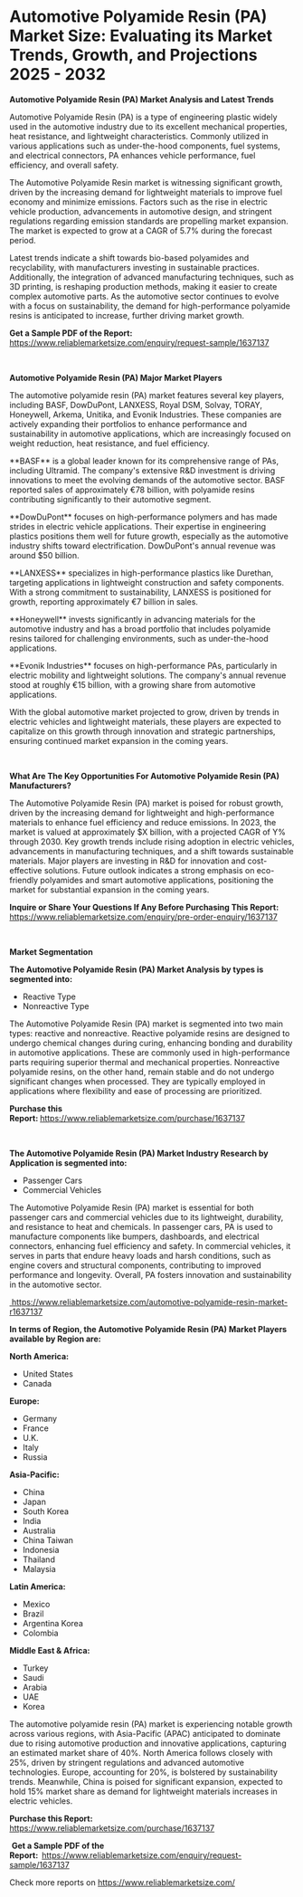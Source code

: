 <p><h1>Automotive Polyamide Resin (PA) Market Size: Evaluating its Market Trends, Growth, and Projections 2025 - 2032</h1></p><p><strong>Automotive Polyamide Resin (PA) Market Analysis and Latest Trends</strong></p>
<p><p>Automotive Polyamide Resin (PA) is a type of engineering plastic widely used in the automotive industry due to its excellent mechanical properties, heat resistance, and lightweight characteristics. Commonly utilized in various applications such as under-the-hood components, fuel systems, and electrical connectors, PA enhances vehicle performance, fuel efficiency, and overall safety.</p><p>The Automotive Polyamide Resin market is witnessing significant growth, driven by the increasing demand for lightweight materials to improve fuel economy and minimize emissions. Factors such as the rise in electric vehicle production, advancements in automotive design, and stringent regulations regarding emission standards are propelling market expansion. The market is expected to grow at a CAGR of 5.7% during the forecast period. </p><p>Latest trends indicate a shift towards bio-based polyamides and recyclability, with manufacturers investing in sustainable practices. Additionally, the integration of advanced manufacturing techniques, such as 3D printing, is reshaping production methods, making it easier to create complex automotive parts. As the automotive sector continues to evolve with a focus on sustainability, the demand for high-performance polyamide resins is anticipated to increase, further driving market growth.</p></p>
<p><strong>Get a Sample PDF of the Report:&nbsp;</strong> <a href="https://www.reliablemarketsize.com/enquiry/request-sample/1637137?utm_campaign=2625&utm_medium=2&utm_source=Github&utm_content=ia&utm_term=23032025&utm_id=automotive-polyamide-resin-pa">https://www.reliablemarketsize.com/enquiry/request-sample/1637137</a></p>
<p>&nbsp;</p>
<p><strong>Automotive Polyamide Resin (PA) Major Market Players</strong></p>
<p><p>The automotive polyamide resin (PA) market features several key players, including BASF, DowDuPont, LANXESS, Royal DSM, Solvay, TORAY, Honeywell, Arkema, Unitika, and Evonik Industries. These companies are actively expanding their portfolios to enhance performance and sustainability in automotive applications, which are increasingly focused on weight reduction, heat resistance, and fuel efficiency.</p><p>**BASF** is a global leader known for its comprehensive range of PAs, including Ultramid. The company's extensive R&D investment is driving innovations to meet the evolving demands of the automotive sector. BASF reported sales of approximately €78 billion, with polyamide resins contributing significantly to their automotive segment.</p><p>**DowDuPont** focuses on high-performance polymers and has made strides in electric vehicle applications. Their expertise in engineering plastics positions them well for future growth, especially as the automotive industry shifts toward electrification. DowDuPont's annual revenue was around $50 billion.</p><p>**LANXESS** specializes in high-performance plastics like Durethan, targeting applications in lightweight construction and safety components. With a strong commitment to sustainability, LANXESS is positioned for growth, reporting approximately €7 billion in sales.</p><p>**Honeywell** invests significantly in advancing materials for the automotive industry and has a broad portfolio that includes polyamide resins tailored for challenging environments, such as under-the-hood applications. </p><p>**Evonik Industries** focuses on high-performance PAs, particularly in electric mobility and lightweight solutions. The company's annual revenue stood at roughly €15 billion, with a growing share from automotive applications.</p><p>With the global automotive market projected to grow, driven by trends in electric vehicles and lightweight materials, these players are expected to capitalize on this growth through innovation and strategic partnerships, ensuring continued market expansion in the coming years.</p></p>
<p>&nbsp;</p>
<p><strong>What Are The Key Opportunities For Automotive Polyamide Resin (PA) Manufacturers?</strong></p>
<p><p>The Automotive Polyamide Resin (PA) market is poised for robust growth, driven by the increasing demand for lightweight and high-performance materials to enhance fuel efficiency and reduce emissions. In 2023, the market is valued at approximately $X billion, with a projected CAGR of Y% through 2030. Key growth trends include rising adoption in electric vehicles, advancements in manufacturing techniques, and a shift towards sustainable materials. Major players are investing in R&D for innovation and cost-effective solutions. Future outlook indicates a strong emphasis on eco-friendly polyamides and smart automotive applications, positioning the market for substantial expansion in the coming years.</p></p>
<p><strong>Inquire or Share Your Questions If Any Before Purchasing This Report:</strong> <a href="https://www.reliablemarketsize.com/enquiry/pre-order-enquiry/1637137?utm_campaign=2625&utm_medium=2&utm_source=Github&utm_content=ia&utm_term=23032025&utm_id=automotive-polyamide-resin-pa">https://www.reliablemarketsize.com/enquiry/pre-order-enquiry/1637137</a></p>
<p>&nbsp;</p>
<p><strong>Market Segmentation</strong></p>
<p><strong>The Automotive Polyamide Resin (PA) Market Analysis by types is segmented into:</strong></p>
<p><ul><li>Reactive Type</li><li>Nonreactive Type</li></ul></p>
<p><p>The Automotive Polyamide Resin (PA) market is segmented into two main types: reactive and nonreactive. Reactive polyamide resins are designed to undergo chemical changes during curing, enhancing bonding and durability in automotive applications. These are commonly used in high-performance parts requiring superior thermal and mechanical properties. Nonreactive polyamide resins, on the other hand, remain stable and do not undergo significant changes when processed. They are typically employed in applications where flexibility and ease of processing are prioritized.</p></p>
<p><strong>Purchase this Report:&nbsp;</strong><a href="https://www.reliablemarketsize.com/purchase/1637137?utm_campaign=2625&utm_medium=2&utm_source=Github&utm_content=ia&utm_term=23032025&utm_id=automotive-polyamide-resin-pa">https://www.reliablemarketsize.com/purchase/1637137</a></p>
<p>&nbsp;</p>
<p><strong>The Automotive Polyamide Resin (PA) Market Industry Research by Application is segmented into:</strong></p>
<p><ul><li>Passenger Cars</li><li>Commercial Vehicles</li></ul></p>
<p><p>The Automotive Polyamide Resin (PA) market is essential for both passenger cars and commercial vehicles due to its lightweight, durability, and resistance to heat and chemicals. In passenger cars, PA is used to manufacture components like bumpers, dashboards, and electrical connectors, enhancing fuel efficiency and safety. In commercial vehicles, it serves in parts that endure heavy loads and harsh conditions, such as engine covers and structural components, contributing to improved performance and longevity. Overall, PA fosters innovation and sustainability in the automotive sector.</p></p>
<p><a href="https://www.reliablemarketsize.com/automotive-polyamide-resin-market-r1637137?utm_campaign=2625&utm_medium=2&utm_source=Github&utm_content=ia&utm_term=23032025&utm_id=automotive-polyamide-resin-pa">&nbsp;https://www.reliablemarketsize.com/automotive-polyamide-resin-market-r1637137</a></p>
<p><strong>In terms of Region, the Automotive Polyamide Resin (PA) Market Players available by Region are:</strong></p>
<p>
    <p> <strong> North America: </strong>
        <ul>
            <li>United States</li>
            <li>Canada</li>
        </ul>
        </p> 
    <p> <strong> Europe: </strong>
        <ul>
            <li>Germany</li>
            <li>France</li>
            <li>U.K.</li>
            <li>Italy</li>
            <li>Russia</li>
        </ul>
        </p> 
    <p> <strong> Asia-Pacific: </strong>
        <ul>
            <li>China</li>
            <li>Japan</li>
            <li>South Korea</li>
            <li>India</li>
            <li>Australia</li>
            <li>China Taiwan</li>
            <li>Indonesia</li>
            <li>Thailand</li>
            <li>Malaysia</li>
        </ul>
        </p> 
    <p> <strong> Latin America: </strong>
        <ul>
            <li>Mexico</li>
            <li>Brazil</li>
            <li>Argentina Korea</li>
            <li>Colombia</li>
        </ul>
        </p> 
    <p> <strong> Middle East & Africa: </strong>
        <ul>
            <li>Turkey</li>
            <li>Saudi</li>
            <li>Arabia</li>
            <li>UAE</li>
            <li>Korea</li>
        </ul>
    </p>
    </p>
<p><p>The automotive polyamide resin (PA) market is experiencing notable growth across various regions, with Asia-Pacific (APAC) anticipated to dominate due to rising automotive production and innovative applications, capturing an estimated market share of 40%. North America follows closely with 25%, driven by stringent regulations and advanced automotive technologies. Europe, accounting for 20%, is bolstered by sustainability trends. Meanwhile, China is poised for significant expansion, expected to hold 15% market share as demand for lightweight materials increases in electric vehicles.</p></p>
<p><strong>Purchase this Report: </strong><a href="https://www.reliablemarketsize.com/purchase/1637137?utm_campaign=2625&utm_medium=2&utm_source=Github&utm_content=ia&utm_term=23032025&utm_id=automotive-polyamide-resin-pa">https://www.reliablemarketsize.com/purchase/1637137</a></p>
<p>&nbsp;<strong>Get a Sample PDF of the Report:&nbsp;&nbsp;</strong><a href="https://www.reliablemarketsize.com/enquiry/request-sample/1637137?utm_campaign=2625&utm_medium=2&utm_source=Github&utm_content=ia&utm_term=23032025&utm_id=automotive-polyamide-resin-pa">https://www.reliablemarketsize.com/enquiry/request-sample/1637137</a></p>
<p><strong></strong></p>
<p>Check more reports on <a href="https://www.reliablemarketsize.com/?utm_campaign=2625&utm_medium=2&utm_source=Github&utm_content=ia&utm_term=23032025&utm_id=automotive-polyamide-resin-pa">https://www.reliablemarketsize.com/</a></p>